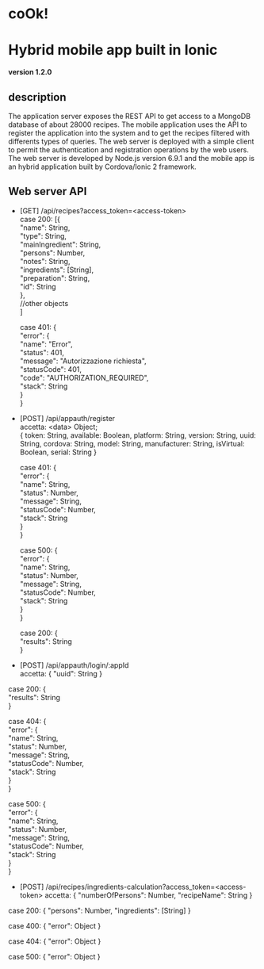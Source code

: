 # coOk!
Hybrid mobile app built in Ionic 
================================

**version 1.2.0** 

description
-----------
The application server exposes the REST API to get access to a MongoDB database of about 28000 recipes. The mobile application uses the API to register the application into the system and to get the recipes filtered with differents types of queries.
The web server is deployed with a simple client to permit the authentication and registration operations by the web users.
The web server is developed by Node.js version 6.9.1 and the mobile app is an hybrid application built by Cordova/Ionic 2 framework. 

Web server API
--------------

* [GET] /api/recipes?access_token=\<access-token\>  
  case 200: [{  
       "name": String,  
       "type": String,  
       "mainIngredient": String,  
       "persons": Number,  
       "notes": String,  
       "ingredients": [String],  
       "preparation": String,  
       "id": String  
    },  
    //other objects  
  ]  
  
  case 401: {  
  	"error": {  
    "name": "Error",  
    "status": 401,  
    "message": "Autorizzazione richiesta",  
    "statusCode": 401,  
    "code": "AUTHORIZATION_REQUIRED",  
    "stack": String  
  }  
}  

* [POST] /api/appauth/register  
  accetta: \<data\> Object;  
  {
    token: String,
    available: Boolean,
    platform: String,
    version: String,
    uuid: String,
    cordova: String,
    model: String,
    manufacturer: String,
    isVirtual: Boolean, 
    serial: String
  }

  case 401: {  
    "error": {  
      "name": String,  
      "status": Number,  
      "message": String,  
      "statusCode": Number,  
      "stack": String  
    }  
  }  

  case 500: {  
    "error": {  
      "name": String,  
      "status": Number,  
      "message": String,  
      "statusCode": Number,  
      "stack": String  
    }  
  }  

  case 200: {  
    "results": String  
  }  

* [POST] /api/appauth/login/:appId  
accetta: {
  "uuid": String
}  

case 200: {  
  "results": String  
}  

case 404: {  
  "error": {  
    "name": String,  
    "status": Number,  
    "message": String,  
    "statusCode": Number,  
    "stack": String  
  }  
}  

case 500: {  
  "error": {  
    "name": String,  
    "status": Number,  
    "message": String,  
    "statusCode": Number,  
    "stack": String  
  }  
}  

* [POST] /api/recipes/ingredients-calculation?access_token=\<access-token\>
accetta: {
  "numberOfPersons": Number,
  "recipeName": String
}

case 200: {
  "persons": Number, 
  "ingredients": [String]
}

case 400: {
  "error": Object
}

case 404: {
  "error": Object
}

case 500: {
  "error": Object
}
